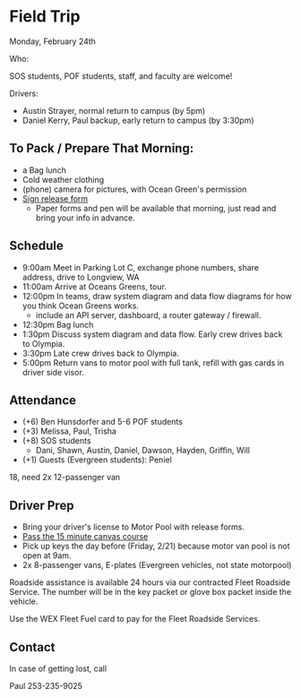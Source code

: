 # Field Trip

Monday, February 24th

Who:

SOS students, POF students, staff, and faculty are welcome!

Drivers:
* Austin Strayer, normal return to campus (by 5pm)
* Daniel Kerry, Paul backup, early return to campus (by 3:30pm)

## To Pack / Prepare That Morning:

* a Bag lunch
* Cold weather clothing
* (phone) camera for pictures, with Ocean Green's permission
* [Sign release form](https://www.google.com/url?sa=t&source=web&rct=j&opi=89978449&url=https://sites.evergreen.edu/ltc/wp-content/uploads/sites/440/2022/03/Academic-Field-Trip-Waiver.10-2015-Copy.doc&ved=2ahUKEwiI67jv-NWLAxXOFjQIHbr_FoUQFnoECBUQAQ&usg=AOvVaw3_pr88KuedK-wVTdd5uYnU)
  * Paper forms and pen will be available that morning, just read and bring your info in advance.

## Schedule
* 9:00am Meet in Parking Lot C, exchange phone numbers, share address, drive to Longview, WA
* 11:00am Arrive at Oceans Greens, tour.
* 12:00pm In teams, draw system diagram and data flow diagrams for how you think Ocean Greens works.
  * include an API server, dashboard, a router gateway / firewall.
* 12:30pm Bag lunch
* 1:30pm Discuss system diagram and data flow. Early crew drives back to Olympia.
* 3:30pm Late crew drives back to Olympia.
* 5:00pm Return vans to motor pool with full tank, refill with gas cards in driver side visor.

## Attendance

* (+6) Ben Hunsdorfer and 5-6 POF students
* (+3) Melissa, Paul, Trisha
* (+8) SOS students
  * Dani, Shawn, Austin, Daniel, Dawson, Hayden, Griffin, Will
* (+1) Guests (Evergreen students): Peniel

18, need 2x 12-passenger van

## Driver Prep

* Bring your driver's license to Motor Pool with release forms.
* [Pass the 15 minute canvas course](https://www.evergreen.edu/offices-services/motor-pool/becoming-driver)
* Pick up keys the day before (Friday, 2/21) because motor van pool is not open at 9am.
* 2x 8-passenger vans, E-plates (Evergreen vehicles, not state motorpool)

Roadside assistance is available 24 hours via our contracted Fleet Roadside Service.  The number will be in the key packet or glove box packet inside the vehicle.

Use the WEX Fleet Fuel card to pay for the Fleet Roadside Services.

## Contact

In case of getting lost, call

Paul 253-235-9025



